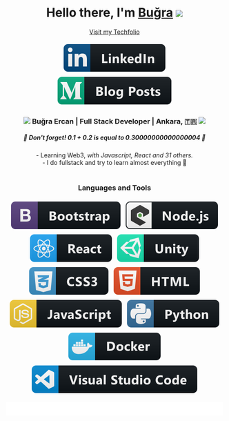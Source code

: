 <div align="center">
   <h1>Hello there, I'm <a href="https://bugraisadev.vercel.app/">Buğra</a> <img src="https://media.giphy.com/media/hvRJCLFzcasrR4ia7z/giphy.gif" width="25px"> </h1>
</div>

<p align="center"><a href="https://bugraisadev.vercel.app/">Visit my Techfolio</a></p>

<p align='center'>
     <a href="https://www.linkedin.com/in/bugraercan/">
    <img src="svg/social/linkedin.svg" alt="linkedin" style="vertical-align:top; margin:6px 4px">
  </a>     <a href="https://medium.com/@sanshigo">
    <img src="svg/blogs/medium.svg" alt="medium" style="vertical-align:top; margin:6px 4px">
  </a>  
</p>

<div align="center">
<h3><img src="https://media.giphy.com/media/WUlplcMpOCEmTGBtBW/giphy.gif" width="45">  Buğra Ercan | Full Stack Developer | Ankara, 🇹🇷  <img src="https://media.giphy.com/media/WUlplcMpOCEmTGBtBW/giphy.gif" width="45"></h3>
</div>
 
 <h5 align="center">
   <i>🧠 Don't forget! 0.1 + 0.2 is equal to 0.30000000000000004 🧠</i>
  </h5>

<div align="center">
 - Learning Web3, <i>with Javascript, React and 31 others.</i>
</div>
<div align="center">
- I do fullstack and try to learn almost everything 🤯
</div>

<br />

<h3 align="center"> Languages and Tools </h3>

<p align="center">
  <!-- For more icons please follow  https://github.com/MikeCodesDotNET/ColoredBadges -->
<img src="svg/dev/frameworks/bootstrap.svg" alt="bootstrap" style="vertical-align:top; margin:6px 4px">
<img src="svg/dev/frameworks/nodejs_larger.svg" alt="nodejs_larger" style="vertical-align:top; margin:6px 4px">
<img src="svg/dev/frameworks/react.svg" alt="react" style="vertical-align:top; margin:6px 4px">
  <img src="svg/dev/frameworks/unity.svg" alt="unity" style="vertical-align:top; margin:6px 4px">
  <img src="svg/dev/languages/css3.svg" alt="css3" style="vertical-align:top; margin:6px 4px">
  <img src="svg/dev/languages/html.svg" alt="html" style="vertical-align:top; margin:6px 4px">
  <img src="svg/dev/languages/js.svg" alt="js" style="vertical-align:top; margin:6px 4px">
  <img src="svg/dev/languages/python.svg" alt="python" style="vertical-align:top; margin:6px 4px">
  <img src="svg/dev/tools/docker.svg" alt="docker" style="vertical-align:top; margin:6px 4px">
  <img src="svg/dev/tools/visualstudio_code.svg" alt="visualstudio_code" style="vertical-align:top; margin:6px 4px">
</p>

<img src="svg/marquee.svg" alt="marquee">
